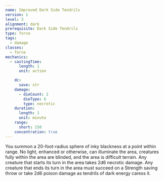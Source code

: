 ```yaml
---
name: Improved Dark Side Tendrils
version: 1
level: 3
alignment: dark
prerequisite: Dark Side Tendrils
type: force
tags:
  - damage
classes:
  - force
mechanics:
  - castingTime:
      length: 1
      unit: action

    dc:
      save: str
    damage:
      - dieCount: 2
        dieType: 6
        type: necrotic
    duration:
      length: 1
      unit: minute
    range:
      short: 150
    concentration: true
---
```

You summon a 20-foot-radius sphere of inky blackness at a point within range. No light, enhanced or otherwise, can illuminate the area, creatures fully within the area are blinded, and the area is difficult terrain. Any creature that starts its turn in the area takes 2d6 necrotic damage. Any creature that ends its turn in the area must succeed on a Strength saving throw or take 2d6 poison damage as tendrils of dark energy caress it.
    